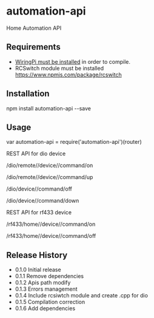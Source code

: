 # automation-api
Home Automation API

## Requirements

  * [WiringPi must be installed](https://projects.drogon.net/raspberry-pi/wiringpi/download-and-install/) in order to compile.
  * RCSwitch module must be installed https://www.npmjs.com/package/rcswitch
  


## Installation

  npm install automation-api --save

## Usage

  var automation-api = require('automation-api')(router)

  REST API for dio device
  
  /dio/remote/<remoteDioCode>/device/<deviceId>/command/on
  
  /dio/remote/<remoteDioCode>/device/<deviceId>/command/up
  
  /dio/device/<deviceId>/command/off
  
  /dio/device/<deviceId>/command/down
  
  REST API for rf433 device
  
  /rf433/home/<homeCode>/device/<deviceId>/command/on
  
  /rf433/home/<homeCode>/device/<deviceId>/command/off
  
## Release History

* 0.1.0 Initial release
* 0.1.1 Remove dependencies
* 0.1.2 Apis path modify
* 0.1.3 Errors management
* 0.1.4 Include rcsiwtch module and create .cpp for dio
* 0.1.5 Compilation correction
* 0.1.6 Add dependencies